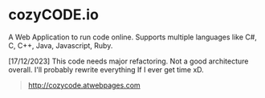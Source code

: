 # cozyCODE.io

A Web Application to run code online. Supports multiple languages like C#, C, C++, Java, Javascript, Ruby.

[17/12/2023] This code needs major refactoring. Not a good architecture overall. I'll probably rewrite everything If I ever get time xD.

> http://cozycode.atwebpages.com
